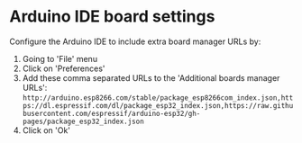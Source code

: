 # Arduino IDE board settings

Configure the Arduino IDE to include extra board manager URLs by:
1. Going to 'File' menu
2. Click on 'Preferences'
3. Add these comma separated URLs to the 'Additional boards manager URLs':
```http://arduino.esp8266.com/stable/package_esp8266com_index.json,https://dl.espressif.com/dl/package_esp32_index.json,https://raw.githubusercontent.com/espressif/arduino-esp32/gh-pages/package_esp32_index.json```
4. Click on 'Ok'

